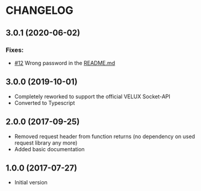 # CHANGELOG

## 3.0.1 (2020-06-02)

### Fixes:

* [#12](https://github.com/MiSchroe/klf-200-api/issues/12) Wrong password in the [README.md](README.md)

## 3.0.0 (2019-10-01)
* Completely reworked to support the official VELUX Socket-API
* Converted to Typescript

## 2.0.0 (2017-09-25)
* Removed request header from function returns (no dependency on used
request library any more)
* Added basic documentation

## 1.0.0 (2017-07-27)
* Initial version
